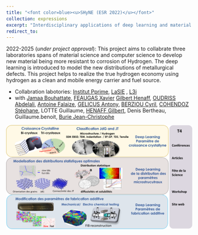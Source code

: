 ```yaml
---
title: "<font color=blue><u>SHyNE (ESR 2022)</u></font>"
collection: expressions
excerpt: "Interdisciplinary applications of deep learning and material science to develop new material being more resistant to corrosion of Hydrogen."
redirect_to: 
---
```


2022-2025 (*under project approval*): This project aims to collabrate three laboratories spans of material science and computer science to develop new material being more resistant to corrosion of Hydrogen. The deep learning is introduced to model the new distributions of metallurgical defects. This project helps to realize the true hydrogen economy using hydrogen as a clean and mobile energy carrier and fuel source.

- Collabration labotories: [Institut Pprime](https://pprime.fr](https://lasie.univ-larochelle.fr/OUDRISS-Abdelali)/en/home-pprime/), [LaSIE](https://lasie.univ-larochelle.fr/)  , [L3i](https://l3i.univ-larochelle.fr/)
- with [Jamaa Bouhattate](https://scholar.google.fr/citations?user=ARHabtUAAAAJ&hl=fr), [FEAUGAS Xavier](https://lasie.univ-larochelle.fr/FEAUGAS-Xavier) [Gilbert Henaff](https://pprime.fr/en/henaff-gilbert-2/), [OUDRISS Abdelali](https://lasie.univ-larochelle.fr/OUDRISS-Abdelali), [Antoine Falaize](https://afalaize.github.io/), [GELICUS Antony](https://lasie.univ-larochelle.fr/GELICUS-Antony), [BERZIOU Cyril](https://lasie.univ-larochelle.fr/BERZIOU-Cyril),  [COHENDOZ Stéphane](https://lasie.univ-larochelle.fr/COHENDOZ-Stephane), LOTTE Guillaume, [HENAFF Gilbert](https://pprime.fr/en/henaff-gilbert-2/), Denis Bertheau, Guillaume.benoit, [Burie Jean-Christophe](https://l3i.univ-larochelle.fr/Burie-Jean-Christophe-MCF-HDR)

![avatar](/images/SHyNE.png)



